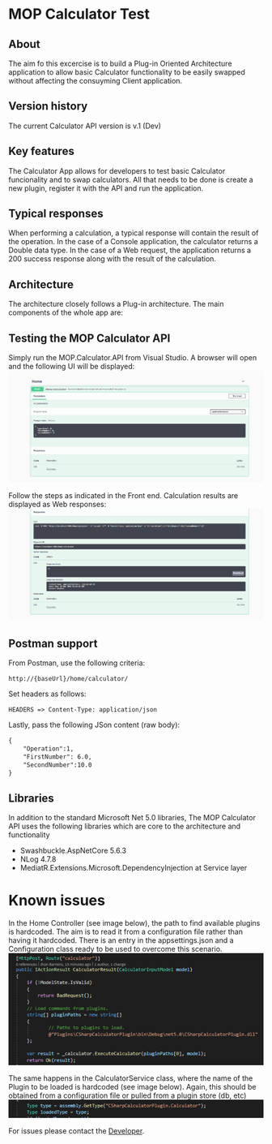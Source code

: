 # MOP Calculator Test

## About
The aim fo this excercise is to build a Plug-in Oriented Architecture application to allow basic Calculator functionality to be easily swapped without affecting the consuyming Client application. 


## Version history
The current Calculator API version is v.1 (Dev)

## Key features

The Calculator App allows for developers to test basic Calculator funcionality and to swap calculators. All that needs to be done is create a new plugin, register it with the API and run the application.

## Typical responses

When performing a calculation, a typical response will contain the result of the operation. In the case of a Console application, the calculator returns a Double data type. In the case of a Web request, the application returns a 200 success response along with the result of the calculation.


## Architecture

The architecture closely follows a Plug-in architecture. The main components of the whole app are:


## Testing the MOP Calculator API

Simply run the MOP.Calculator.API from Visual Studio. A browser will open and the following UI will be displayed:
![Home page of Calculator API UI](Readme/Screenshot1.png)

Follow the steps as indicated in the Front end. Calculation results are displayed as Web responses:
![Response from API UI](Readme/Screenshot2.png)

## Postman support
From Postman, use the following criteria:
```
http://{baseUrl}/home/calculator/
```
Set headers as follows:
```
HEADERS => Content-Type: application/json
```
Lastly, pass the following JSon content (raw body):
```
{
    "Operation":1,
    "FirstNumber": 6.0,
    "SecondNumber":10.0
}
```

## Libraries

In addition to the standard Microsoft Net 5.0 libraries, The MOP Calculator API uses the following libraries which are core to the architecture and functionality

* Swashbuckle.AspNetCore 5.6.3
* NLog 4.7.8
* MediatR.Extensions.Microsoft.DependencyInjection at Service layer

# Known issues

In the Home Controller (see image below), the path to find available plugins is hardcoded. The aim is to read it from a configuration file rather than having it hardcoded.
There is an entry in the appsettings.json and a Configuration class ready to be used to overcome this scenario.
![Hardcoded path in controller](Readme/Screenshot3.png)

The same happens in the CalculatorService class, where the name of the Plugin to be loaded is hardcoded (see image below). Again, this should be obtained from a configuration file or pulled from a plugin store (db, etc)
![Hardcoded plugin in CalculatorService](Readme/Screenshot4.png)

For issues please contact the [Developer](jhon.barreiro@gmail.com).
